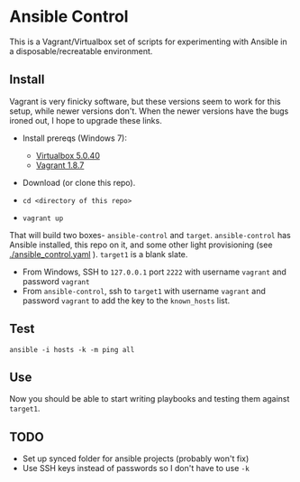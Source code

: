 # Ansible Control

This is a Vagrant/Virtualbox set of scripts for experimenting with Ansible in a disposable/recreatable environment.

## Install

Vagrant is very finicky software, but these versions seem to work for this
setup, while newer versions don't. When the newer versions have the bugs ironed
out, I hope to upgrade these links.

- Install prereqs (Windows 7):
  - [Virtualbox 5.0.40](https://www.virtualbox.org/wiki/Download_Old_Builds_5_0)
  - [Vagrant 1.8.7](https://releases.hashicorp.com/vagrant/1.8.7/)

- Download (or clone this repo).

- `cd <directory of this repo>`

- `vagrant up`

That will build two boxes- `ansible-control` and `target`. `ansible-control`
has Ansible installed, this repo on it, and some other light provisioning (see
[./ansible_control.yaml](ansible_control.yaml) ). `target1` is a blank slate.

- From Windows, SSH  to `127.0.0.1` port `2222` with username `vagrant` and password `vagrant`
- From `ansible-control`, ssh to `target1` with username `vagrant` and password
  `vagrant` to add the key to the `known_hosts` list.

## Test

`ansible -i hosts -k -m ping all`

## Use

Now you should be able to start writing playbooks and testing them against `target1`.

## TODO
- Set up synced folder for ansible projects (probably won't fix)
- Use SSH keys instead of passwords so I don't have to use `-k`
